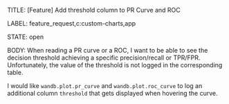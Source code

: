 TITLE:
[Feature] Add threshold column to PR Curve and ROC

LABEL:
feature_request,c:custom-charts,app

STATE:
open

BODY:
When reading a PR curve or a ROC, I want to be able to see the decision threshold achieving a specific precision/recall or TPR/FPR. Unfortunately, the value of the threshold is not logged in the corresponding table. 

I would like `wandb.plot.pr_curve` and `wandb.plot.roc_curve` to log an additional column `threshold` that gets displayed when hovering the curve.

